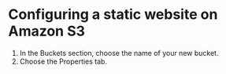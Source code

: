 # Configuring a static website on Amazon S3
1. In the Buckets section, choose the name of your new bucket.
2. Choose the  Properties tab.
